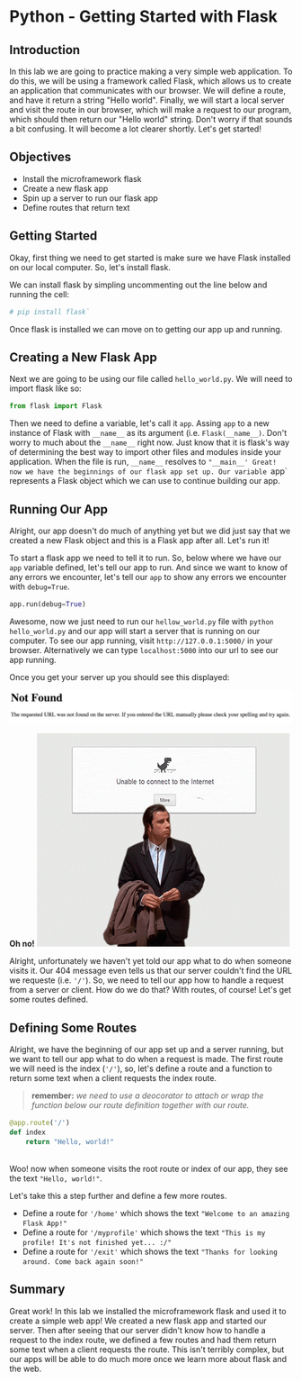 
# Python - Getting Started with Flask

## Introduction
In this lab we are going to practice making a very simple web application. To do this, we will be using a framework called Flask, which allows us to create an application that communicates with our browser. We will define a route, and have it return a string "Hello world". Finally, we will start a local server and visit the route in our browser, which will make a request to our program, which should then return our "Hello world" string. Don't worry if that sounds a bit confusing. It will become a lot clearer shortly. Let's get started!

## Objectives
* Install the microframework flask
* Create a new flask app
* Spin up a server to run our flask app
* Define routes that return text

## Getting Started
Okay, first thing we need to get started is make sure we have Flask installed on our local computer. So, let's install flask. 

We can install flask by simpling uncommenting out the line below and running the cell:


```python
# pip install flask`
```

Once flask is installed we can move on to getting our app up and running.

## Creating a New Flask App
Next we are going to be using our file called `hello_world.py`. We will need to import flask like so:
```python
from flask import Flask
```
Then we need to define a variable, let's call it `app`. Assing `app` to a new instance of Flask with `__name__` as its argument (i.e. `Flask(__name__)`. Don't worry to much about the `__name__` right now. Just know that it is flask's way of determining the best way to import other files and modules inside your application. When the file is run, `__name__` resolves to `"__main__'
Great! now we have the beginnings of our flask app set up. Our variable `app` represents a Flask object which we can use to continue building our app.

## Running Our App

Alright, our app doesn't do much of anything yet but we did just say that we created a new Flask object and this is a Flask app after all. Let's run it!

To start a flask app we need to tell it to run. So, below where we have our `app` variable defined, let's tell our app to run. And since we want to know of any errors we encounter, let's tell our `app` to show any errors we encounter with `debug=True`.

```python
app.run(debug=True)
```

Awesome, now we just need to run our `hellow_world.py` file with `python hello_world.py` and our app will start a server that is running on our computer. To see our app running, visit `http://127.0.0.1:5000/` in your browser. Alternatively we can type `localhost:5000` into our url to see our app running. 

Once you get your server up you should see this displayed:

![](not_found_flask.png)

**Oh no!**
![404_gif](not_found_404_.gif)

Alright, unfortunately we haven't yet told our app what to do when someone visits it. Our 404 message even tells us that our server couldn't find the URL we requeste (i.e. `'/'`). So, we need to tell our app how to handle a request from a server or client. How do we do that? With routes, of course! Let's get some routes defined.



## Defining Some Routes

Alright, we have the beginning of our app set up and a server running, but we want to tell our app what to do when a request is made. The first route we will need is the index (`'/'`), so, let's define a route and a function to return some text when a client requests the index route.

> **remember:** *we need to use a deocorator to attach or wrap the function below our route definition together with our route.*

```python
@app.route('/')
def index
    return "Hello, world!"
    
```

Woo! now when someone visits the root route or index of our app, they see the text `"Hello, world!"`. 

Let's take this a step further and define a few more routes. 

* Define a route for `'/home'` which shows the text `"Welcome to an amazing Flask App!"`
* Define a route for `'/myprofile'` which shows the text `"This is my profile! It's not finished yet... :/"`
* Define a route for `'/exit'` which shows the text `"Thanks for looking around. Come back again soon!"`

## Summary

Great work! In this lab we installed the microframework flask and used it to create a simple web app! We created a new flask app and started our server. Then after seeing that our server didn't know how to handle a request to the index route, we defined a few routes and had them return some text when a client requests the route. This isn't terribly complex, but our apps will be able to do much more once we learn more about flask and the web.
